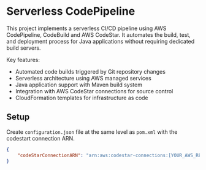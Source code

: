 # Serverless CodePipeline

This project implements a serverless CI/CD pipeline using AWS CodePipeline, CodeBuild and AWS CodeStar. It automates the build, test, and deployment process for Java applications without requiring dedicated build servers.

Key features:
- Automated code builds triggered by Git repository changes
- Serverless architecture using AWS managed services
- Java application support with Maven build system
- Integration with AWS CodeStar connections for source control
- CloudFormation templates for infrastructure as code


## Setup

Create `configuration.json` file at the same level as `pom.xml` with the codestart connection ARN.

```json
{
    "codeStarConnectionARN": "arn:aws:codestar-connections:[YOUR_AWS_REGION]:[YOUR_AWS_ACCOUNT_ID]:connection/[CONNECTION_ID]"
}

```

